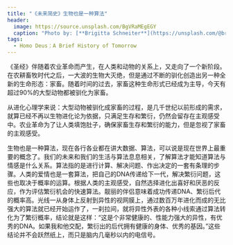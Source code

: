 ```yaml
---
title: "《未来简史》生物也是一种算法"
header:
  image: https://source.unsplash.com/BgVRaMEgEGY
  caption: "Photo by: [**Brigitta Schneiter**](https://unsplash.com/@brisch27)"
tags:
  - Homo Deus：A Brief History of Tomorrow
---
```


《圣经》伴随着农业革命而产生，在人类和动物的关系上，又走向了一个新阶段。在农耕畜牧时代之后，一大波的生物大灭绝，但是通过不断的驯化创造出另一种全新的生命形态：家畜。随着时间的过去，家畜这种生命形式已经成为主导，今天有超过90%的大型动物都被驯化为家畜。

从进化心理学来说：大型动物被驯化成家畜的过程，是几千世纪以前形成的需求，就算已经不再以生物进化论为依据，只满足生存和繁衍，仍然会留存在主观感受中。农业革命为了让人类填饱肚子，确保家畜生存和繁衍的能力，但是忽视了家畜的主观感受。

生物也是一种算法，现在各行各业都在讲大数据、算法，可以说是现在世界上最重要的概念了。我们的未来和我们的生活与算法息息相关，了解算法才能知道算法与情感是什么关系。算法指的是进行计算、解决问题、作出决定的一套有条理的步骤。人类的爱情也是一套算法，把自己的DNA传递给下一代，解决繁衍问题，这些也取决于概率的运算。根据人类的主观感受，自然选择进化出喜好和厌恶的反应，作为评估繁衍机会的快速算法。靓丽的伴侣意味着成功传递DNA、繁衍后代的概率高。光线一从身体上反射到异性的视网膜上，通过数百万年进化而成的无比强大的算法就已经开始运作了，一刹拉间，就将异性外表的各种小线索通过算法转化为了繁衍概率，结论就是这样：“这是个非常健康的、性能力强大的异性，有优秀的DNA。如果我和他交配，繁衍出的后代拥有健康的身体、优秀的基因。”这些结论并不会跃然纸上，而只是脑内几毫秒以内的电信号。
